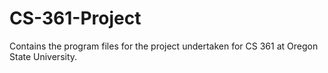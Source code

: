 # CS-361-Project
Contains the program files for the project undertaken for CS 361 at Oregon State University.
